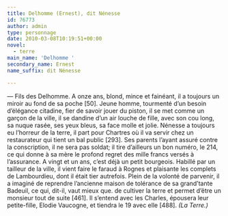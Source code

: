 ```yaml
---
title: Delhomme (Ernest), dit Nénesse
id: 76773
author: admin
type: personnage
date: 2010-03-08T10:19:51+00:00
novel:
  - terre
main_name: 'Delhomme '
secondary_name: Ernest
name_suffix: dit Nénesse

---
```

— Fils des Delhomme. A onze ans, blond, mince et fainéant, il a toujours un miroir au fond de sa poche [50]. Jeune homme, tourmenté d&rsquo;un besoin d&rsquo;élégance citadine, fier de savoir jouer du piston, il se met comme un garçon de la ville, il se dandine d&rsquo;un air louche de fille, avec son cou long, sa nuque rasée, ses yeux bleus, sa face molle et jolie. Nénesse a toujours eu l&rsquo;horreur de la terre, il part pour Chartres où il va servir chez un restaurateur qui tient un bal public [293]. Ses parents l&rsquo;ayant assuré contre la conscription, il ne sera pas soldat; il tire d&rsquo;ailleurs un bon numéro, le 214, ce qui donne à sa mère le profond regret des mille francs versés à l&rsquo;assurance. A vingt et un ans, c&rsquo;est déjà un petit bourgeois. Habillé par un tailleur de la ville, il vient faire le faraud à Rognes et plaisante les complets de Lambourdieu, dont il était tier autrefois. Plein de la volonté de parvenir, il a imaginé de reprendre l&rsquo;ancienne maison de tolérance de sa grand&rsquo;tante Badeuil, ce qui, dit-il, vaut mieux que. de cultiver la terre et permet d&rsquo;être un monsieur tout de suite [461]. Il s&rsquo;entend avec les Charles, épousera leur petite-fille, Elodie Vaucogne, et tiendra le 19 avec elle [488]. _(La Terre.)_